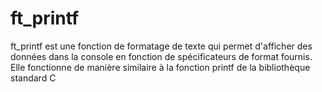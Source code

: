 # ft_printf
ft_printf est une fonction de formatage de texte qui permet d'afficher des données dans la console en fonction de spécificateurs de format fournis. Elle fonctionne de manière similaire à la fonction printf de la bibliothèque standard C
